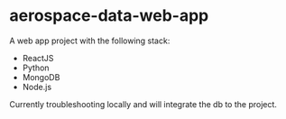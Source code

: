 # aerospace-data-web-app

A web app project with the following stack:

- ReactJS  
- Python  
- MongoDB  
- Node.js

Currently troubleshooting locally and will integrate the db to the project.
